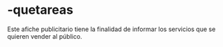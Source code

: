 # -quetareas
Este afiche publicitario tiene la finalidad de informar los servicios que se quieren vender al público.
